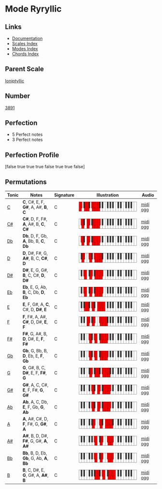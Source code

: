 # Mode Ryryllic

## Links

- [Documentation](index.md)
- [Scales Index](Scales.md)
- [Modes Index](Modes.md)
- [Chords Index](Chords.md)

## Parent Scale

[Ioniptyllic](ScaleIoniptyllic.md)

## Number

[3891](https://ianring.com/musictheory/scales/3891)

## Perfection

- 5 Perfect notes
- 3 Perfect notes

## Perfection Profile

[false true true true false true true false]

## Permutations

| Tonic | Notes | Signature | Illustration | Audio |
|-------|-------|-----------|--------------|-------|
| [C](ModeCNaturalRyryllic.md) | **C**, C#, E, F, **G#**, A, A#, **B**, **C** | C | ![CNaturalRyryllic](ModeCNaturalRyryllic.png) | [midi](ModeCNaturalRyryllic.mid) [ogg](ModeCNaturalRyryllic.ogg) |
| [C#](ModeCSharpRyryllic.md) | **C#**, D, F, F#, **A**, A#, B, **C**, **C#** | C | ![CSharpRyryllic](ModeCSharpRyryllic.png) | [midi](ModeCSharpRyryllic.mid) [ogg](ModeCSharpRyryllic.ogg) |
| [Db](ModeDFlatRyryllic.md) | **Db**, D, F, Gb, **A**, Bb, B, **C**, **Db** | C | ![DFlatRyryllic](ModeDFlatRyryllic.png) | [midi](ModeDFlatRyryllic.mid) [ogg](ModeDFlatRyryllic.ogg) |
| [D](ModeDNaturalRyryllic.md) | **D**, D#, F#, G, **A#**, B, C, **C#**, **D** | C | ![DNaturalRyryllic](ModeDNaturalRyryllic.png) | [midi](ModeDNaturalRyryllic.mid) [ogg](ModeDNaturalRyryllic.ogg) |
| [D#](ModeDSharpRyryllic.md) | **D#**, E, G, G#, **B**, C, C#, **D**, **D#** | C | ![DSharpRyryllic](ModeDSharpRyryllic.png) | [midi](ModeDSharpRyryllic.mid) [ogg](ModeDSharpRyryllic.ogg) |
| [Eb](ModeEFlatRyryllic.md) | **Eb**, E, G, Ab, **B**, C, Db, **D**, **Eb** | C | ![EFlatRyryllic](ModeEFlatRyryllic.png) | [midi](ModeEFlatRyryllic.mid) [ogg](ModeEFlatRyryllic.ogg) |
| [E](ModeENaturalRyryllic.md) | **E**, F, G#, A, **C**, C#, D, **D#**, **E** | C | ![ENaturalRyryllic](ModeENaturalRyryllic.png) | [midi](ModeENaturalRyryllic.mid) [ogg](ModeENaturalRyryllic.ogg) |
| [F](ModeFNaturalRyryllic.md) | **F**, F#, A, A#, **C#**, D, D#, **E**, **F** | C | ![FNaturalRyryllic](ModeFNaturalRyryllic.png) | [midi](ModeFNaturalRyryllic.mid) [ogg](ModeFNaturalRyryllic.ogg) |
| [F#](ModeFSharpRyryllic.md) | **F#**, G, A#, B, **D**, D#, E, **F**, **F#** | C | ![FSharpRyryllic](ModeFSharpRyryllic.png) | [midi](ModeFSharpRyryllic.mid) [ogg](ModeFSharpRyryllic.ogg) |
| [Gb](ModeGFlatRyryllic.md) | **Gb**, G, Bb, B, **D**, Eb, E, **F**, **Gb** | C | ![GFlatRyryllic](ModeGFlatRyryllic.png) | [midi](ModeGFlatRyryllic.mid) [ogg](ModeGFlatRyryllic.ogg) |
| [G](ModeGNaturalRyryllic.md) | **G**, G#, B, C, **D#**, E, F, **F#**, **G** | C | ![GNaturalRyryllic](ModeGNaturalRyryllic.png) | [midi](ModeGNaturalRyryllic.mid) [ogg](ModeGNaturalRyryllic.ogg) |
| [G#](ModeGSharpRyryllic.md) | **G#**, A, C, C#, **E**, F, F#, **G**, **G#** | C | ![GSharpRyryllic](ModeGSharpRyryllic.png) | [midi](ModeGSharpRyryllic.mid) [ogg](ModeGSharpRyryllic.ogg) |
| [Ab](ModeAFlatRyryllic.md) | **Ab**, A, C, Db, **E**, F, Gb, **G**, **Ab** | C | ![AFlatRyryllic](ModeAFlatRyryllic.png) | [midi](ModeAFlatRyryllic.mid) [ogg](ModeAFlatRyryllic.ogg) |
| [A](ModeANaturalRyryllic.md) | **A**, A#, C#, D, **F**, F#, G, **G#**, **A** | C | ![ANaturalRyryllic](ModeANaturalRyryllic.png) | [midi](ModeANaturalRyryllic.mid) [ogg](ModeANaturalRyryllic.ogg) |
| [A#](ModeASharpRyryllic.md) | **A#**, B, D, D#, **F#**, G, G#, **A**, **A#** | C | ![ASharpRyryllic](ModeASharpRyryllic.png) | [midi](ModeASharpRyryllic.mid) [ogg](ModeASharpRyryllic.ogg) |
| [Bb](ModeBFlatRyryllic.md) | **Bb**, B, D, Eb, **Gb**, G, Ab, **A**, **Bb** | C | ![BFlatRyryllic](ModeBFlatRyryllic.png) | [midi](ModeBFlatRyryllic.mid) [ogg](ModeBFlatRyryllic.ogg) |
| [B](ModeBNaturalRyryllic.md) | **B**, C, D#, E, **G**, G#, A, **A#**, **B** | C | ![BNaturalRyryllic](ModeBNaturalRyryllic.png) | [midi](ModeBNaturalRyryllic.mid) [ogg](ModeBNaturalRyryllic.ogg) |
